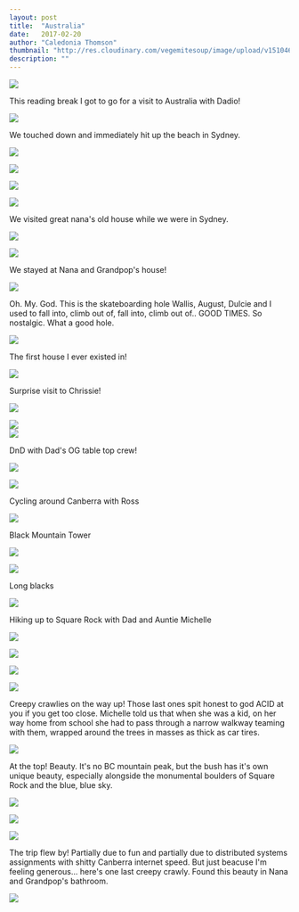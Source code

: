 ```yaml
---
layout: post
title:  "Australia"
date:   2017-02-20
author: "Caledonia Thomson"
thumbnail: "http://res.cloudinary.com/vegemitesoup/image/upload/v1510469902/oz/1.jpg"
description: ""
---
```


<a href="http://res.cloudinary.com/vegemitesoup/image/upload/v1510469901/oz/0.jpg"><img src="http://res.cloudinary.com/vegemitesoup/image/upload/v1510469901/oz/0.jpg" /></a>

This reading break I got to go for a visit to Australia with Dadio!

<a href="http://res.cloudinary.com/vegemitesoup/image/upload/v1510469902/oz/1.jpg"><img src="http://res.cloudinary.com/vegemitesoup/image/upload/v1510469902/oz/1.jpg" /></a>

We touched down and immediately hit up the beach in Sydney.

<a href="http://res.cloudinary.com/vegemitesoup/image/upload/v1510469902/oz/3.jpg"><img src="http://res.cloudinary.com/vegemitesoup/image/upload/v1510469902/oz/3.jpg" /></a>

<a href="http://res.cloudinary.com/vegemitesoup/image/upload/v1510469903/oz/2.jpg"><img src="http://res.cloudinary.com/vegemitesoup/image/upload/v1510469903/oz/2.jpg" /></a>

<a href="http://res.cloudinary.com/vegemitesoup/image/upload/v1510469901/oz/4.jpg"><img src="http://res.cloudinary.com/vegemitesoup/image/upload/v1510469901/oz/4.jpg" /></a>

<a href="http://res.cloudinary.com/vegemitesoup/image/upload/v1510469902/oz/5.5.jpg"><img src="http://res.cloudinary.com/vegemitesoup/image/upload/v1510469902/oz/5.5.jpg" /></a>

We visited great nana's old house while we were in Sydney.

<a href="http://res.cloudinary.com/vegemitesoup/image/upload/v1510469902/oz/7.5.jpg"><img src="http://res.cloudinary.com/vegemitesoup/image/upload/v1510469902/oz/7.5.jpg" /></a>

<a href="http://res.cloudinary.com/vegemitesoup/image/upload/v1510469904/oz/7.jpg"><img src="http://res.cloudinary.com/vegemitesoup/image/upload/v1510469904/oz/7.jpg" /></a>

We stayed at Nana and Grandpop's house!

<a href="http://res.cloudinary.com/vegemitesoup/image/upload/v1510469904/oz/8.jpg"><img src="http://res.cloudinary.com/vegemitesoup/image/upload/v1510469904/oz/8.jpg" /></a>

Oh. My. God. This is the skateboarding hole Wallis, August, Dulcie and I used to fall into, climb out of, fall into, climb out of.. GOOD TIMES. So nostalgic. What a good hole.

<a href="http://res.cloudinary.com/vegemitesoup/image/upload/v1510469903/oz/9.jpg"><img src="http://res.cloudinary.com/vegemitesoup/image/upload/v1510469903/oz/9.jpg" /></a>

The first house I ever existed in!

<a href="http://res.cloudinary.com/vegemitesoup/image/upload/v1510469901/oz/10.1.jpg"><img src="http://res.cloudinary.com/vegemitesoup/image/upload/v1510469901/oz/10.1.jpg" /></a>

Surprise visit to Chrissie!

<a href="http://res.cloudinary.com/vegemitesoup/image/upload/v1510469901/oz/10.2.jpg"><img src="http://res.cloudinary.com/vegemitesoup/image/upload/v1510469901/oz/10.2.jpg" /></a>

<div class="row vertical-align">
	<div class="col-sm-8 col-xs-8">
		<a href="http://res.cloudinary.com/vegemitesoup/image/upload/v1510469901/oz/12.jpg"><img src="http://res.cloudinary.com/vegemitesoup/image/upload/v1510469901/oz/12.jpg" /></a>
	</div>
	<div class="col-sm-4 col-xs-6">
		<a href="http://res.cloudinary.com/vegemitesoup/image/upload/v1510469901/oz/11.jpg"><img src="http://res.cloudinary.com/vegemitesoup/image/upload/v1510469901/oz/11.jpg" /></a>
	</div>
</div>

DnD with Dad's OG table top crew!

<a href="http://res.cloudinary.com/vegemitesoup/image/upload/v1510469901/oz/10.jpg"><img src="http://res.cloudinary.com/vegemitesoup/image/upload/v1510469901/oz/10.jpg" /></a>

<a href="http://res.cloudinary.com/vegemitesoup/image/upload/v1510469903/oz/13.jpg"><img src="http://res.cloudinary.com/vegemitesoup/image/upload/v1510469903/oz/13.jpg" /></a>

Cycling around Canberra with Ross

<a href="http://res.cloudinary.com/vegemitesoup/image/upload/v1510469902/oz/14.jpg"><img src="http://res.cloudinary.com/vegemitesoup/image/upload/v1510469902/oz/14.jpg" /></a>

Black Mountain Tower

<a href="http://res.cloudinary.com/vegemitesoup/image/upload/v1510469903/oz/15.jpg"><img src="http://res.cloudinary.com/vegemitesoup/image/upload/v1510469903/oz/15.jpg" /></a>

<a href="http://res.cloudinary.com/vegemitesoup/image/upload/v1510469903/oz/16.jpg"><img src="http://res.cloudinary.com/vegemitesoup/image/upload/v1510469903/oz/16.jpg" /></a>

Long blacks 

<a href="http://res.cloudinary.com/vegemitesoup/image/upload/v1510469904/oz/17.jpg"><img src="http://res.cloudinary.com/vegemitesoup/image/upload/v1510469904/oz/17.jpg" /></a>

Hiking up to Square Rock with Dad and Auntie Michelle

<a href="http://res.cloudinary.com/vegemitesoup/image/upload/v1510469904/oz/18.jpg"><img src="http://res.cloudinary.com/vegemitesoup/image/upload/v1510469904/oz/18.jpg" /></a>

<a href="http://res.cloudinary.com/vegemitesoup/image/upload/v1510469904/oz/19.jpg"><img src="http://res.cloudinary.com/vegemitesoup/image/upload/v1510469904/oz/19.jpg" /></a>

<a href="http://res.cloudinary.com/vegemitesoup/image/upload/v1510469904/oz/20.jpg"><img src="http://res.cloudinary.com/vegemitesoup/image/upload/v1510469904/oz/20.jpg" /></a>

<a href="http://res.cloudinary.com/vegemitesoup/image/upload/v1510469904/oz/21.jpg"><img src="http://res.cloudinary.com/vegemitesoup/image/upload/v1510469904/oz/21.jpg" /></a>

Creepy crawlies on the way up! Those last ones spit honest to god ACID at you if you get too close. Michelle told us that when she was a kid, on her way home from school she had to pass through a narrow walkway teaming with them, wrapped around the trees in masses as thick as car tires.

<a href="http://res.cloudinary.com/vegemitesoup/image/upload/v1510469905/oz/23.jpg"><img src="http://res.cloudinary.com/vegemitesoup/image/upload/v1510469905/oz/23.jpg" /></a>

At the top! Beauty. It's no BC mountain peak, but the bush has it's own unique beauty, especially alongside the monumental boulders of Square Rock and the blue, blue sky.

<a href="http://res.cloudinary.com/vegemitesoup/image/upload/v1510469905/oz/24.5.jpg"><img src="http://res.cloudinary.com/vegemitesoup/image/upload/v1510469905/oz/24.5.jpg" /></a>

<a href="http://res.cloudinary.com/vegemitesoup/image/upload/v1510469905/oz/25.jpg"><img src="http://res.cloudinary.com/vegemitesoup/image/upload/v1510469905/oz/25.jpg" /></a>

<a href="http://res.cloudinary.com/vegemitesoup/image/upload/v1510469905/oz/outra.jpg"><img src="http://res.cloudinary.com/vegemitesoup/image/upload/v1510469905/oz/outra.jpg" /></a>

The trip flew by! Partially due to fun and partially due to distributed systems assignments with shitty Canberra internet speed. But just beacuse I'm feeling generous... here's one last creepy crawly. Found this beauty in Nana and Grandpop's bathroom.

<a href="http://res.cloudinary.com/vegemitesoup/image/upload/v1510469904/oz/22.jpg"><img src="http://res.cloudinary.com/vegemitesoup/image/upload/v1510469904/oz/22.jpg" /></a>